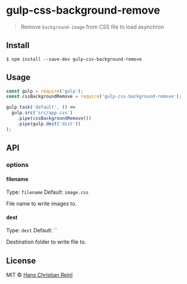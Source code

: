 # gulp-css-background-remove

> Remove `background-image` from CSS file to load asynchron

## Install

```
$ npm install --save-dev gulp-css-background-remove
```


## Usage

```js
const gulp = require('gulp');
const cssBackgroundRemove = require('gulp-css-background-remove');

gulp.task('default', () =>
  gulp.src('src/app.css')
    .pipe(cssBackgroundRemove())
    .pipe(gulp.dest('dist'))
);
```

## API

### options

#### filename

Type: `filename`
Default: `image.css`

File name to write images to.

#### dest

Type: `dest`
Default: ``

Destination folder to write file to.

## License

MIT © [Hans Christian Reinl](https://drublic.de)
